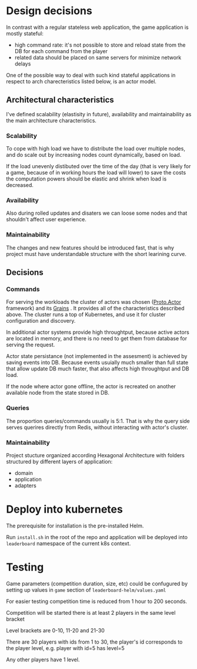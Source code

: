 # Design decisions

In contrast with a regular stateless web application, the game application is mostly stateful:

- high command rate: it's not possible to store and reload state from the DB for each command from the player
- related data should be placed on same servers for minimize network delays

One of the possible way to deal with such kind stateful applications in respect to arch charecteristics listed below, is an actor model.

## Architectural characteristics

I've defined scalability (elastisity in future), availability and maintainability as the main architecture characteristics.

### Scalability

To cope with high load we have to distribute the load over multiple nodes, and do scale out by increasing nodes count dynamically, based on load.

If the load unevenly distibuted over the time of the day (that is very likely for a game, because of in working hours the load will lower) to save the costs the computation powers should be elastic and shrink when load is decreased.

### Availability

Also during rolled updates and disaters we can loose some nodes and that shouldn't affect user experience.

### Maintainability

The changes and new features should be introduced fast, that is why project must have understandable structure with the short learining curve.

## Decisions

### Commands

For serving the workloads the cluster of actors was chosen ([Proto.Actor](https://proto.actor/) framework) and its [Grains](https://proto.actor/docs/cluster/) . It provides all of the characteristics described above.
The cluster runs a top of Kubernetes, and use it for cluster configuration and discovery.

In additional actor systems provide high throughtput, because active actors are located in memory, and there is no need to get them from database for serving the request.

Actor state persistance (not implemented in the assesment) is achieved by saving events into DB. Because events usuially much smaller than full state that allow update DB much faster, that also affects high throughtput and DB load.

If the node where actor gone offline, the actor is recreated on another available node from the state stored in DB.

### Queries

The proportion queries/commands usually is 5:1. That is why the query side serves querires directly from Redis, without interacting with actor's cluster.

### Maintainability

Project stucture organized according Hexagonal Architecture with folders structured by different layers of application:

- domain
- application
- adapters

# Deploy into kubernetes

The prerequisite for installation is the pre-installed Helm.

Run `install.sh` in the root of the repo and application will be deployed into `leaderboard` namespace of the current k8s context.

# Testing

Game parameters (competition duration, size, etc) could be confugured by setting up values in `game` section of `leaderboard-helm/values.yaml`

For easier testing competition time is reduced from 1 hour to 200 seconds.

Competition will be started there is at least 2 players in the same level bracket

Level brackets are 0-10, 11-20 and 21-30

There are 30 players with ids from 1 to 30, the player's id corresponds to the player level, e.g. player with id=5 has level=5

Any other players have 1 level.
